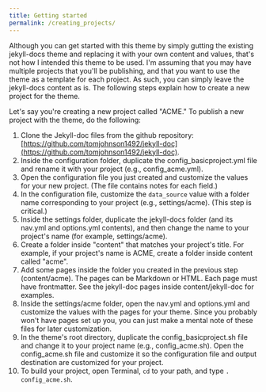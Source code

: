 ```yaml
---
title: Getting started
permalink: /creating_projects/
---
```


Although you can get started with this theme by simply gutting the existing jekyll-docs theme and replacing it with your own content and values, that's not how I intended this theme to be used. I'm assuming that you may have multiple projects that you'll be publishing, and that you want to use the theme as a template for each project. As such, you can simply leave the jekyll-docs content as is. The following steps explain how to create a new project for the theme.

Let's say you're creating a new project called "ACME." To publish a new project with the theme, do the following:

1. Clone the Jekyll-doc files from the github repository: [https://github.com/tomjohnson1492/jekyll-doc](https://github.com/tomjohnson1492/jekyll-doc).
2. Inside the configuration folder, duplicate the config_basicproject.yml file and rename it with your project (e.g., config_acme.yml). 
3. Open the configuration file you just created and customize the values for your new project. (The file contains notes for each field.) 
4. In the configuration file, customize the `data_source` value with a folder name corresponding to your project (e.g., settings/acme). (This step is critical.)
5. Inside the settings folder, duplicate the jekyll-docs folder (and its nav.yml and options.yml contents), and then change the name to your project's name (for example, settings/acme).
6. Create a folder inside "content" that matches your project's title. For example, if your project's name is ACME, create a folder inside content called "acme".
7. Add some pages inside the folder you created in the previous step (content/acme). The pages can be Markdown or HTML. Each page must have frontmatter. See the jekyll-doc pages inside content/jekyll-doc for examples.
8. Inside the settings/acme folder, open the nav.yml and options.yml and customize the values with the pages for your theme. Since you probably won't have pages set up you, you can just make a mental note of these files for later customization.
9. In the theme's root directory, duplicate the config_basicproject.sh file and change it to your project name (e.g., config_acme.sh). Open the config_acme.sh file and customize it so the configuration file and output destination are customized for your project.
10. To build your project, open Terminal, `cd` to your path, and type `. config_acme.sh`.